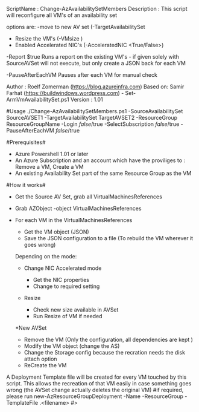 ScriptName : Change-AzAvailabilitySetMembers
Description : This script will reconfigure all VM's of an availability set

options are: 
-move to new AV set (-TargetAvailabilitySet <AvSetName>
- Resize the VM's (-VMsize <vmsize>)
- Enabled Accelerated NIC's (-AcceleratedNIC <True/False>)

-Report $true
  Runs a report on the existing VM's  - if given solely with SourceAVSet will not execute, but only create a JSON back for each VM
  
-PauseAfterEachVM
  Pauses after each VM for manual check
  
  
Author : Roelf Zomerman (https://blog.azureinfra.com)
Based on: Samir Farhat (https://buildwindows.wordpress.com) - Set-ArmVmAvailabilitySet.ps1
Version : 1.01

#Usage
    ./Change-AzAvailabilitySetMembers.ps1 -SourceAvailabilitySet SourceAVSET1 -TargetAvailabilitySet TargetAVSET2 -ResourceGroup ResourceGroupName -Login $false/$true -SelectSubscription $false/$true -PauseAfterEachVM $false/$true 

#Prerequisites#
- Azure Powershell 1.01 or later
- An Azure Subscription and an account which have the proviliges to : Remove a VM, Create a VM
- An existing Availability Set part of the same Resource Group as the VM

#How it works#
- Get the Source AV Set, grab all VirtualMachinesReferences 
- Grab AZObject -object VirtualMachinesReferences
- For each VM in the VirtualMachinesReferences
    - Get the VM object (JSON)
    - Save the JSON configuration to a file (To rebuild the VM wherever it goes wrong)
    
    Depending on the mode:
    * Change NIC Accelerated mode
      - Get the NIC properties
      - Change to required setting
    
    * Resize
      - Check new size available in AVSet
      - Run Resize of VM if needed
      
     *New AVSet
    - Remove the VM (Only the configuration, all dependencies are kept ) 
    - Modify the VM object (change the AS)
    - Change the Storage config because the recration needs the disk attach option
    - ReCreate the VM

    
A Deployment Template file will be created for every VM touched by this script. This allows the recreation of that VM easily in case something goes wrong (the AVSet change actually deletes the original VM)
#if required, please run new-AzResourceGroupDeployment -Name <deploymentName> -ResourceGroup <ResourceGroup> -TemplateFile .\<filename>
#>
